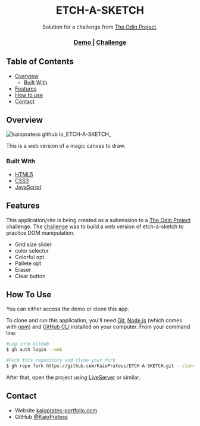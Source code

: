 <h1 align="center">ETCH-A-SKETCH</h1>

<div align="center">
   Solution for a challenge from  <a href="https://www.theodinproject.com" target="_blank">The Odin Project</a>.
</div>

<div align="center">
  <h3>
    <a href="https://kaiopratess.github.io/ETCH-A-SKETCH/" target='_blank'>
      Demo
    </a>
    <span> | </span>
    <a href="https://www.theodinproject.com/lessons/foundations-etch-a-sketch">
      Challenge
    </a>
  </h3>
</div>


<!-- TABLE OF CONTENTS -->

## Table of Contents

- [Overview](#overview)
  - [Built With](#built-with)
- [Features](#features)
- [How to use](#how-to-use)
- [Contact](#contact)

<!-- OVERVIEW -->

## Overview

![kaiopratess github io_ETCH-A-SKETCH_](https://user-images.githubusercontent.com/91703674/192354123-6a5ee34e-2a31-4285-998f-e84f94e70add.png)

This is a web version of a magic canvas to draw.


### Built With

- [HTML5](https://developer.mozilla.org/en-US/docs/Glossary/HTML5)
- [CSS3](https://developer.mozilla.org/pt-BR/docs/Web/CSS)
- [JavaScript](https://developer.mozilla.org/pt-BR/docs/Web/JavaScript)

## Features

<!-- List the features of your application or follow the template. Don't share the figma file here :) -->

This application/site is being created as a submission to a [The Odin Project](https://www.theodinproject.com) challenge. The [challenge](https://www.theodinproject.com/lessons/node-path-javascript-javascript-final-project) was to build a web version of etch-a-sketch to practice DOM manipulation.

- Grid size slider
- color selector
- Colorful opt
- Pallete opt
- Eraser
- Clear button

## How To Use

<!-- Example: -->
You can either access the demo or clone this app.

To clone and run this application, you'll need [Git](https://git-scm.com), [Node.js](https://nodejs.org/en/download/) (which comes with [npm](http://npmjs.com)) and [GitHub CLI](https://cli.github.com/) installed on your computer. From your command line:

```bash
#Log into Github
$ gh auth login --web

#Fork this repository and clone your fork
$ gh repo fork https://github.com/KaioPratess/ETCH-A-SKETCH.git --clone
```

After that, open the project using [LiveServer](https://marketplace.visualstudio.com/items?itemName=ritwickdey.LiveServer) or similar.

## Contact

- Website [kaioprates-portfolio.com](https://{your-web-site-link})
- GitHub [@KaioPratess](https://github.com/KaioPratess)
